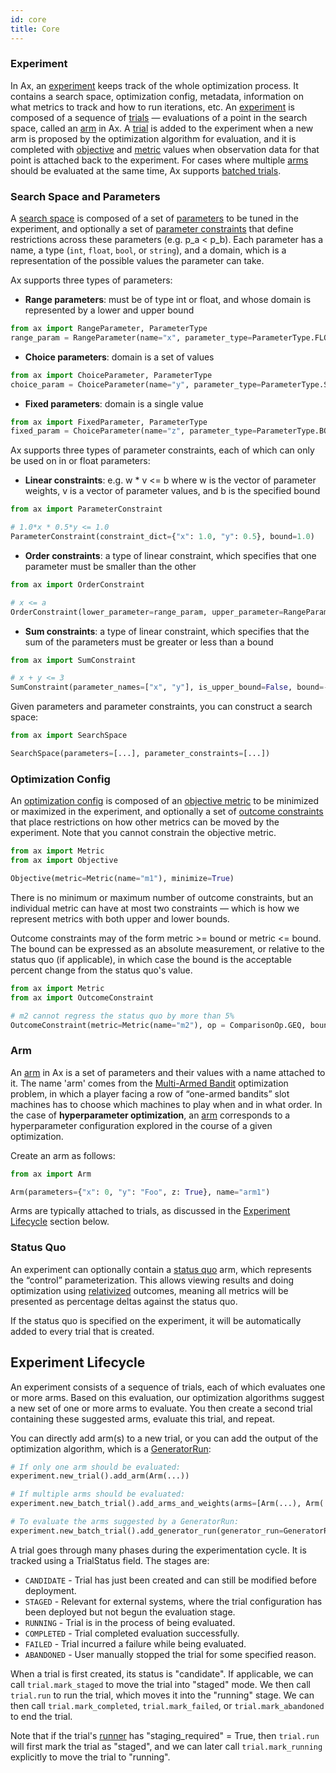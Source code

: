```yaml
---
id: core
title: Core
---
```


### Experiment

In Ax, an [experiment](glossary.md#experiment) keeps track of the whole optimization process. It contains a search space, optimization config, metadata, information on what metrics to track and how to run iterations, etc. An [experiment](glossary.md#experiment) is composed of a sequence of [trials](glossary.md#trial) — evaluations of a point in the search space, called an [arm](glossary.md#arm) in Ax.  A [trial](glossary.md#trial) is added to the experiment when a new arm is proposed by the optimization algorithm for evaluation, and it is completed with [objective](glossary.md#objective) and [metric](glossary.md#metric) values when observation data for that point is attached back to the experiment. For cases where multiple [arms](glossary.md#arm) should be evaluated at the same time, Ax supports [batched trials](glossary.md#trial).

### Search Space and Parameters

A [search space](glossary.md#search-space) is composed of a set of [parameters](glossary.md#parameter) to be tuned in the experiment, and optionally a set of [parameter constraints](glossary.md#parameter-constraint) that define restrictions across these parameters (e.g. p_a < p_b). Each parameter has a name, a type (```int```, ```float```, ```bool```, or ```string```), and a domain, which is a representation of the possible values the parameter can take.

Ax supports three types of parameters:

* **Range parameters**: must be of type int or float, and whose domain is represented by a lower and upper bound

```python
from ax import RangeParameter, ParameterType
range_param = RangeParameter(name="x", parameter_type=ParameterType.FLOAT, lower=0.0, upper=1.0)
```

* **Choice parameters**: domain is a set of values

```python
from ax import ChoiceParameter, ParameterType
choice_param = ChoiceParameter(name="y", parameter_type=ParameterType.STRING, value=["foo", "bar"](glossary.md))
```

* **Fixed parameters**: domain is a single value

```python
from ax import FixedParameter, ParameterType
fixed_param = ChoiceParameter(name="z", parameter_type=ParameterType.BOOL, value=True)
```

Ax supports three types of parameter constraints, each of which can only be used on in or float parameters:

* **Linear constraints**: e.g. w * v <= b where w is the vector of parameter weights, v is a vector of parameter values, and b is the specified bound

```python
from ax import ParameterConstraint

# 1.0*x * 0.5*y <= 1.0
ParameterConstraint(constraint_dict={"x": 1.0, "y": 0.5}, bound=1.0)
```

* **Order constraints**: a type of linear constraint, which specifies that one parameter must be smaller than the other

```python
from ax import OrderConstraint

# x <= a
OrderConstraint(lower_parameter=range_param, upper_parameter=RangeParameter(name='a', parameter_type=ParameterType.FLOAT, lower=0.0, upper=1.0)
```

* **Sum constraints**: a type of linear constraint, which specifies that the sum of the parameters must be greater or less than a bound

```python
from ax import SumConstraint

# x + y <= 3
SumConstraint(parameter_names=["x", "y"], is_upper_bound=False, bound=-3.0)
```

Given parameters and parameter constraints, you can construct a search space:

```python
from ax import SearchSpace

SearchSpace(parameters=[...], parameter_constraints=[...])
```

### Optimization Config

An [optimization config](glossary.md#optimization-config) is composed of an [objective metric](glossary.md#objective) to be minimized or maximized in the experiment, and optionally a set of [outcome constraints](glossary.md#outcome-constraint) that place restrictions on how other metrics can be moved by the experiment. Note that you cannot constrain the objective metric.

```python
from ax import Metric
from ax import Objective

Objective(metric=Metric(name="m1"), minimize=True)
```

There is no minimum or maximum number of outcome constraints, but an individual metric can have at most two constraints — which is how we represent metrics with both upper and lower bounds.

Outcome constraints may of the form metric >= bound or metric <= bound. The bound can be expressed as an absolute measurement, or relative to the status quo (if applicable), in which case the bound is the acceptable percent change from the status quo's value.

```python
from ax import Metric
from ax import OutcomeConstraint

# m2 cannot regress the status quo by more than 5%
OutcomeConstraint(metric=Metric(name="m2"), op = ComparisonOp.GEQ, bound=-5.0, relative=True)
```

### Arm

An [arm](glossary.md#arm) in Ax is a set of parameters and their values with a name attached to it. The name 'arm' comes from the [Multi-Armed Bandit](https://en.wikipedia.org/wiki/Multi-armed_bandit) optimization problem, in which a player facing a row of “one-armed bandits” slot machines has to choose which machines to play when and in what order. In the case of **hyperparameter optimization**, an [arm](glossary.md#arm) corresponds to a hyperparameter configuration explored in the course of a given optimization.

Create an arm as follows:

```python
from ax import Arm

Arm(parameters={"x": 0, "y": "Foo", z: True}, name="arm1")
```

Arms are typically attached to trials, as discussed in the [Experiment Lifecycle](#experiment-lifecycle) section below.

### Status Quo

An experiment can optionally contain a [status quo](glossary.md#status-quo) arm, which represents the “control” parameterization. This allows viewing results and doing optimization using [relativized](glossary.md#relative-outcome-constraint) outcomes, meaning all metrics will be presented as percentage deltas against the status quo.

If the status quo is specified on the experiment, it will be automatically added to every trial that is created.

## Experiment Lifecycle

An experiment consists of a sequence of trials, each of which evaluates one or more arms. Based on this evaluation, our optimization algorithms suggest a new set of one or more arms to evaluate. You then create a second trial containing these suggested arms, evaluate this trial, and repeat.

You can directly add arm(s) to a new trial, or you can add the output of the optimization algorithm, which is a [GeneratorRun](glossary.md#generator-run):

```python
# If only one arm should be evaluated:
experiment.new_trial().add_arm(Arm(...))

# If multiple arms should be evaluated:
experiment.new_batch_trial().add_arms_and_weights(arms=[Arm(...), Arm(...)])

# To evaluate the arms suggested by a GeneratorRun:
experiment.new_batch_trial().add_generator_run(generator_run=GeneratorRun(...))
```

A trial goes through many phases during the experimentation cycle. It is tracked using a TrialStatus field. The stages are:

* `CANDIDATE` - Trial has just been created and can still be modified before deployment.
* `STAGED` - Relevant for external systems, where the trial configuration has been deployed but not begun the evaluation stage.
* `RUNNING` - Trial is in the process of being evaluated.
* `COMPLETED` - Trial completed evaluation successfully.
* `FAILED` - Trial incurred a failure while being evaluated.
* `ABANDONED` - User manually stopped the trial for some specified reason.

When a trial is first created, its status is "candidate". If applicable, we can call `trial.mark_staged` to move the trial into "staged" mode. We then call `trial.run`
to run the trial, which moves it into the "running" stage. We can then call
`trial.mark_completed`, `trial.mark_failed`, or `trial.mark_abandoned` to end the trial.

Note that if the trial's [runner](runner.md#runner) has "staging_required" = True,
then `trial.run` will first mark the trial as "staged", and we can later call
`trial.mark_running` explicitly to move the trial to "running".
